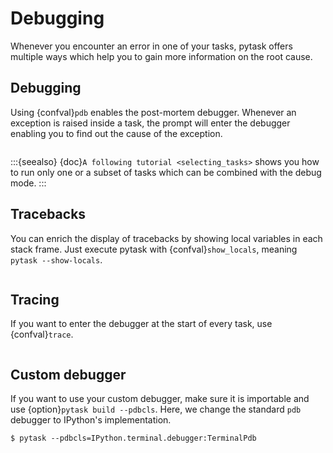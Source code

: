 # Debugging

Whenever you encounter an error in one of your tasks, pytask offers multiple ways which
help you to gain more information on the root cause.

## Debugging

Using {confval}`pdb` enables the post-mortem debugger. Whenever an exception is raised
inside a task, the prompt will enter the debugger enabling you to find out the cause of
the exception.

```{image} /_static/images/pdb.svg
```

:::{seealso}
{doc}`A following tutorial <selecting_tasks>` shows you how to run only one or a subset
of tasks which can be combined with the debug mode.
:::

## Tracebacks

You can enrich the display of tracebacks by showing local variables in each stack frame.
Just execute pytask with {confval}`show_locals`, meaning `pytask --show-locals`.

```{image} /_static/images/show-locals.svg
```

## Tracing

If you want to enter the debugger at the start of every task, use {confval}`trace`.

```{image} /_static/images/trace.svg
```

## Custom debugger

If you want to use your custom debugger, make sure it is importable and use
{option}`pytask build --pdbcls`. Here, we change the standard `pdb` debugger to
IPython's implementation.

```console
$ pytask --pdbcls=IPython.terminal.debugger:TerminalPdb
```
